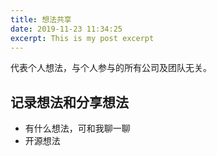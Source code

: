 ```yaml
---
title: 想法共享
date: 2019-11-23 11:34:25
excerpt: This is my post excerpt
---
```

代表个人想法，与个人参与的所有公司及团队无关。
<!-- more -->
## 记录想法和分享想法
- 有什么想法，可和我聊一聊
- 开源想法